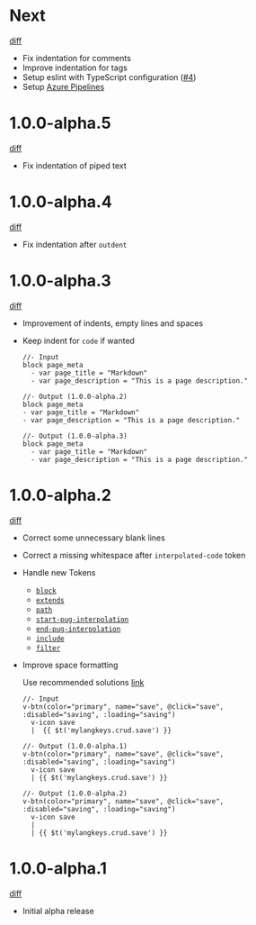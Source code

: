 # Next

[diff](https://github.com/Shinigami92/prettier-plugin-pug/compare/1.0.0-alpha.5...master)

-   Fix indentation for comments
-   Improve indentation for tags
-   Setup eslint with TypeScript configuration ([#4])
-   Setup [Azure Pipelines](https://dev.azure.com/shinigami92/prettier-plugin-pug/_build?definitionId=1)

[#4]: https://github.com/Shinigami92/prettier-plugin-pug/pull/4

# 1.0.0-alpha.5

[diff](https://github.com/Shinigami92/prettier-plugin-pug/compare/1.0.0-alpha.4...1.0.0-alpha.5)

-   Fix indentation of piped text

# 1.0.0-alpha.4

[diff](https://github.com/Shinigami92/prettier-plugin-pug/compare/1.0.0-alpha.3...1.0.0-alpha.4)

-   Fix indentation after `outdent`

# 1.0.0-alpha.3

[diff](https://github.com/Shinigami92/prettier-plugin-pug/compare/1.0.0-alpha.2...1.0.0-alpha.3)

-   Improvement of indents, empty lines and spaces

-   Keep indent for `code` if wanted

    ```pug
    //- Input
    block page_meta
      - var page_title = "Markdown"
      - var page_description = "This is a page description."

    //- Output (1.0.0-alpha.2)
    block page_meta
    - var page_title = "Markdown"
    - var page_description = "This is a page description."

    //- Output (1.0.0-alpha.3)
    block page_meta
      - var page_title = "Markdown"
      - var page_description = "This is a page description."
    ```

# 1.0.0-alpha.2

[diff](https://github.com/Shinigami92/prettier-plugin-pug/compare/1.0.0-alpha.1...1.0.0-alpha.2)

-   Correct some unnecessary blank lines

-   Correct a missing whitespace after `interpolated-code` token

-   Handle new Tokens

    -   [`block`](https://pugjs.org/language/inheritance.html#block-append-prepend)
    -   [`extends`](https://pugjs.org/language/inheritance.html)
    -   [`path`](https://pugjs.org/language/inheritance.html)
    -   [`start-pug-interpolation`](https://pugjs.org/language/interpolation.html#tag-interpolation)
    -   [`end-pug-interpolation`](https://pugjs.org/language/interpolation.html#tag-interpolation)
    -   [`include`](https://pugjs.org/language/includes.html)
    -   [`filter`](https://pugjs.org/language/filters.html)

-   Improve space formatting

    Use recommended solutions [link](https://pugjs.org/language/plain-text.html#recommended-solutions)

    ```pug
    //- Input
    v-btn(color="primary", name="save", @click="save", :disabled="saving", :loading="saving")
      v-icon save
      |  {{ $t('mylangkeys.crud.save') }}

    //- Output (1.0.0-alpha.1)
    v-btn(color="primary", name="save", @click="save", :disabled="saving", :loading="saving")
      v-icon save
      | {{ $t('mylangkeys.crud.save') }}

    //- Output (1.0.0-alpha.2)
    v-btn(color="primary", name="save", @click="save", :disabled="saving", :loading="saving")
      v-icon save
      |
      | {{ $t('mylangkeys.crud.save') }}
    ```

# 1.0.0-alpha.1

[diff](https://github.com/Shinigami92/prettier-plugin-pug/compare/5fb671e3fbaa03be554c78f9be1ea53cfdadd78a...1.0.0-alpha.1)

-   Initial alpha release
